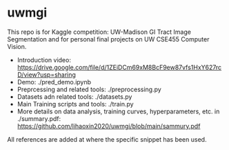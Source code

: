 # uwmgi

This repo is for Kaggle competition: UW-Madison GI Tract Image Segmentation and for personal final projects on UW CSE455 Computer Vision. 

- Introduction video: https://drive.google.com/file/d/1ZEiDCm69xM8BcF9ew87vfs1HxY627rcD/view?usp=sharing
- Demo: ./pred_demo.ipynb
- Preprcessing and related tools: ./preprocessing.py
- Datasets adn related tools: ./datasets.py
- Main Training scripts and tools: ./train.py
- More details on data analysis, training curves, hyperparameters, etc. in ./summary.pdf: https://github.com/lihaoxin2020/uwmgi/blob/main/sammury.pdf


All references are added at where the specific snippet has been used. 
